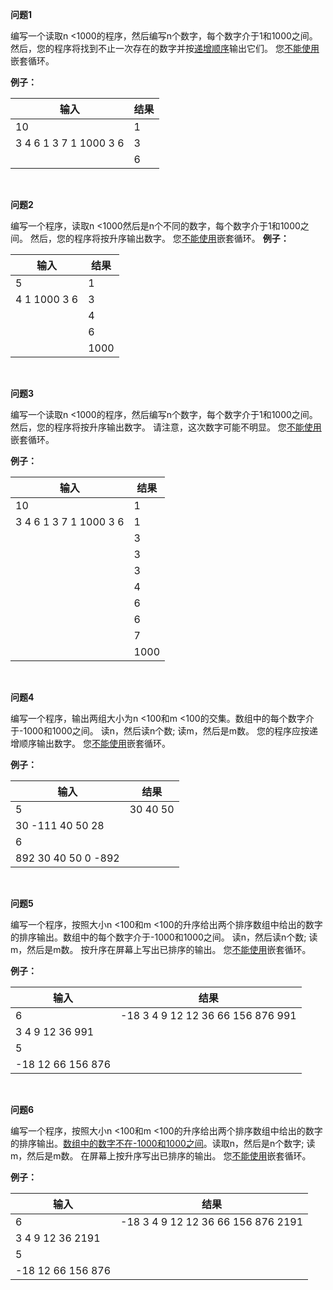**问题1**

编写一个读取n <1000的程序，然后编写n个数字，每个数字介于1和1000之间。 然后，您的程序将找到不止一次存在的数字并按<u>递增顺序</u>输出它们。 您<u>不能使用</u>嵌套循环。

**例子：**

输入|结果
-|-
10|1
3 4 6 1 3 7 1 1000 3 6|3
&nbsp;|6

<br>

**问题2**

编写一个程序，读取n <1000然后是n个不同的数字，每个数字介于1和1000之间。 然后，您的程序将按升序输出数字。 您<u>不能使用</u>嵌套循环。
**例子：**

输入|结果
-|-
5|1
4 1 1000 3 6|3
&nbsp;|4
&nbsp;|6
&nbsp;|1000

<br>

**问题3**

编写一个读取n <1000的程序，然后编写n个数字，每个数字介于1和1000之间。 然后，您的程序将按升序输出数字。 请注意，这次数字可能不明显。 您<u>不能使用</u>嵌套循环。

**例子：**

输入|结果
-|-
10|1
3 4 6 1 3 7 1 1000 3 6|1
&nbsp;|3
&nbsp;|3
&nbsp;|3
&nbsp;|4
&nbsp;|6
&nbsp;|6
&nbsp;|7
&nbsp;|1000

<br>

**问题4**

编写一个程序，输出两组大小为n <100和m <100的交集。数组中的每个数字介于-1000和1000之间。 读n，然后读n个数; 读m，然后是m数。 您的程序应按递增顺序输出数字。 您<u>不能使用</u>嵌套循环。

**例子：**

输入|结果
-|-
5|30 40 50
30 -111 40 50 28|
6|
892 30 40 50 0 -892|

<br>

**问题5**

编写一个程序，按照大小n <100和m <100的升序给出两个排序数组中给出的数字的排序输出。数组中的每个数字介于-1000和1000之间。 读n，然后读n个数; 读m，然后是m数。 按升序在屏幕上写出已排序的输出。 您<u>不能使用</u>嵌套循环。

**例子：**

输入|结果
-|-
6|-18 3 4 9 12 12 36 66 156 876 991
3 4 9 12 36 991|
5|
-18 12 66 156 876|

<br>

**问题6**

编写一个程序，按照大小n <100和m <100的升序给出两个排序数组中给出的数字的排序输出。<u>数组中的数字不在-1000和1000之间</u>。读取n，然后是n个数字; 读m，然后是m数。 在屏幕上按升序写出已排序的输出。 您<u>不能使用</u>嵌套循环。

**例子：**

输入|结果
-|-
6|-18 3 4 9 12 12 36 66 156 876 2191
3 4 9 12 36 2191|
5|
-18 12 66 156 876|

